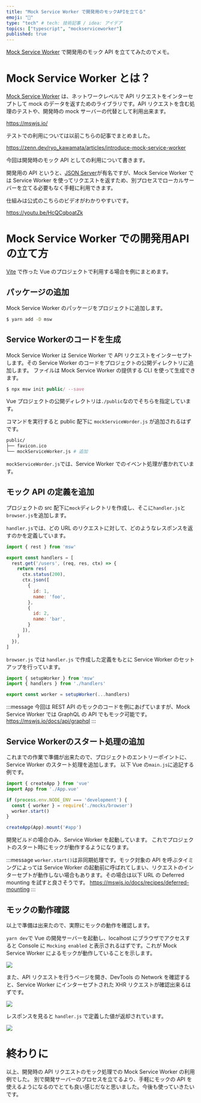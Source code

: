 ```yaml
---
title: "Mock Service Worker で開発用のモックAPIを立てる"
emoji: "🦆"
type: "tech" # tech: 技術記事 / idea: アイデア
topics: ["typescript", "mockserviceworker"]
published: true
---
```


[Mock Service Worker](https://github.com/mswjs/msw) で開発用のモック API を立ててみたのでメモ。

# Mock Service Worker とは？
[Mock Service Worker](https://github.com/mswjs/msw) は、ネットワークレベルで API リクエストをインターセプトして mock のデータを返すためのライブラリです。API リクエストを含む処理のテストや、開発時の mock サーバーの代替として利用出来ます。

https://mswjs.io/

テストでの利用については以前こちらの記事でまとめました。

https://zenn.dev/ryo_kawamata/articles/introduce-mock-service-worker

今回は開発時のモック API としての利用について書きます。

開発用の API というと、[JSON Server](https://github.com/typicode/json-server)が有名ですが、Mock Service Worker では Service Worker を使ってリクエストを返すため、別プロセスでローカルサーバーを立てる必要もなく手軽に利用できます。

仕組みは公式のこちらのビデオがわかりやすいです。

https://youtu.be/HcQCqboatZk

# Mock Service Worker での開発用APIの立て方

[Vite](https://github.com/vitejs/vite) で作った Vue のプロジェクトで利用する場合を例にまとめます。

## パッケージの追加

Mock Service Worker のパッケージをプロジェクトに追加します。

```bash
$ yarn add -D msw
```

## Service Workerのコードを生成

Mock Service Worker は Service Worker で API リクエストをインターセプトします。その Service Worker のコードをプロジェクトの公開ディレクトリに追加します。
ファイルは Mock Service Worker の提供する CLI を使って生成できます。


```js
$ npx msw init public/ --save
```

Vue プロジェクトの公開ディレクトリは`./public`なのでそちらを指定しています。

コマンドを実行すると public 配下に `mockServiceWorder.js` が追加されるはずです。


```bash
public/
├── favicon.ico
└── mockServiceWorker.js # 追加
```

`mockServiceWorder.js`では、Service Worker でのイベント処理が書かれています。

## モック API の定義を追加

プロジェクトの src 配下に`mock`ディレクトリを作成し、そこに`handler.js`と`browser.js`を追加します。

`handler.js`では、どの URL のリクエストに対して、どのようなレスポンスを返すのかを定義しています。

```js:src/handler.js
import { rest } from 'msw'

export const handlers = [
  rest.get('/users', (req, res, ctx) => {
    return res(
      ctx.status(200),
      ctx.json([
        {
          id: 1,
          name: 'foo',
        },
        {
          id: 2,
          name: 'bar',
        }
      ]),
    )
  }),
]
```

`browser.js` では `handler.js` で作成した定義をもとに Service Worker のセットアップを行っています。

```js:src/browser.js
import { setupWorker } from 'msw'
import { handlers } from './handlers'

export const worker = setupWorker(...handlers)
```

:::message
今回は REST API のモックのコードを例にあげていますが、Mock Service Worker では GraphQL の API でもモック可能です。
https://mswjs.io/docs/api/graphql
:::

## Service Workerのスタート処理の追加

これまでの作業で準備が出来たので、プロジェクトのエントリーポイントに、Service Worker のスタート処理を追加します。
以下 Vue の`main.js`に追記する例です。

```js:src/main.js
import { createApp } from 'vue'
import App from './App.vue'

if (process.env.NODE_ENV === 'development') {
  const { worker } = require('./mocks/browser')
  worker.start()
}

createApp(App).mount('#app')
```

開発ビルドの場合のみ、Service Worker を起動しています。
これでプロジェクトのスタート時にモックが動作するようになります。

:::message
`worker.start()`は非同期処理です。モック対象の API を呼ぶタイミングによっては Service Worker の起動前に呼ばれてしまい、リクエストのインターセプトが動作しない場合もあります。その場合は以下 URL の Deferred mounting を試すと良さそうです。
https://mswjs.io/docs/recipes/deferred-mounting
:::

## モックの動作確認

以上で準備は出来たので、実際にモックの動作を確認します。

`yarn dev`で Vue の開発サーバーを起動し、localhost にブラウザでアクセスすると Console に `Mocking enabled` と表示されるはずです。これが Mock Service Worker によるモックが動作していることを示します。

![](https://i.gyazo.com/aee8f0f9d772f6d56a21ca671266eae8.png)

また、API リクエストを行うページを開き、DevTools の Network を確認すると、Service Worker にインターセプトされた XHR リクエストが確認出来るはずです。

![](https://i.gyazo.com/80754fce532113c6fef650b156e2bbd6.png)

レスポンスを見ると `handler.js` で定義した値が返却されています。

![](https://i.gyazo.com/b27c86e4daec5205cb3f4ca95e7dfc2d.png)

# 終わりに

以上、開発時の API リクエストのモック処理での Mock Service Worker の利用例でした。
別で開発サーバーのプロセスを立てるより、手軽にモックの API を使えるようになるのでとても良い感じだなと思いました。今後も使っていきたいです。